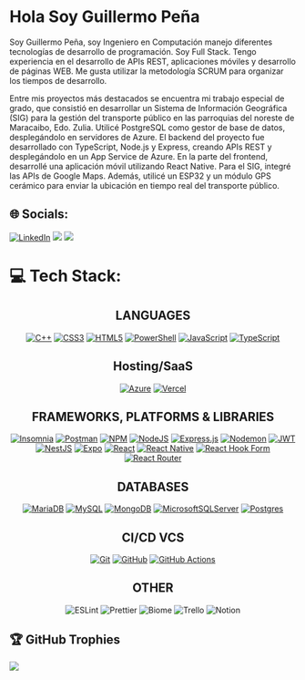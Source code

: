 # Hola Soy Guillermo Peña
Soy Guillermo Peña, soy Ingeniero en Computación manejo diferentes tecnologías de desarrollo de programación. Soy Full Stack. Tengo experiencia en el desarrollo de APIs REST, aplicaciones móviles y desarrollo de páginas WEB. Me gusta utilizar la metodología SCRUM para organizar los tiempos de desarrollo.<br>

Entre mis proyectos más destacados se encuentra mi trabajo especial de grado, que consistió en desarrollar un Sistema de Información Geográfica (SIG) para la gestión del transporte público en las parroquias del noreste de Maracaibo, Edo. Zulia. Utilicé PostgreSQL como gestor de base de datos, desplegándolo en servidores de Azure. El backend del proyecto fue desarrollado con TypeScript, Node.js y Express, creando APIs REST y desplegándolo en un App Service de Azure. En la parte del frontend, desarrollé una aplicación móvil utilizando React Native. Para el SIG, integré las APIs de Google Maps. Además, utilicé un ESP32 y un módulo GPS cerámico para enviar la ubicación en tiempo real del transporte público.<br>


## 🌐 Socials:
[![LinkedIn](https://img.shields.io/badge/LinkedIn-%230077B5.svg?logo=linkedin&logoColor=white)](https://linkedin.com/in/www.linkedin.com/in/guillermopzerpa) 
[![](https://visitcount.itsvg.in/api?id=xxGEPZxx&icon=5&color=1)](https://visitcount.itsvg.in)
![](https://komarev.com/ghpvc/?username=xxGEPZxx&&style=flat&abbreviated=true&color=0066ff)

# 💻 Tech Stack:
<h2 align="center"> LANGUAGES </h2>
<div align="center">  
  
  [![C++](https://img.shields.io/badge/c++-%2300599C.svg?style=for-the-badge&logo=c%2B%2B&logoColor=white)](https://learn.microsoft.com/es-es/shows/cplusplus-language-library/)
  [![CSS3](https://img.shields.io/badge/css3-%231572B6.svg?style=for-the-badge&logo=css3&logoColor=white)](https://lenguajecss.com/css/)
  [![HTML5](https://img.shields.io/badge/html5-%23E34F26.svg?style=for-the-badge&logo=html5&logoColor=white)](https://lenguajehtml.com/html/)
  [![PowerShell](https://img.shields.io/badge/PowerShell-%235391FE.svg?style=for-the-badge&logo=powershell&logoColor=white)](https://learn.microsoft.com/es-es/powershell/)
  [![JavaScript](https://img.shields.io/badge/javascript-%23323330.svg?style=for-the-badge&logo=javascript&logoColor=%23F7DF1E)](https://www.javascript.com/)
  [![TypeScript](https://img.shields.io/badge/typescript-%23007ACC.svg?style=for-the-badge&logo=typescript&logoColor=white)](https://www.typescriptlang.org/docs/)
</div>

<h2 align="center"> Hosting/SaaS </h2>
<div align="center">
  
  [![Azure](https://img.shields.io/badge/azure-%230072C6.svg?style=for-the-badge&logo=microsoftazure&logoColor=white)](https://learn.microsoft.com/en-us/azure/?product=popular)
  [![Vercel](https://img.shields.io/badge/vercel-%23000000.svg?style=for-the-badge&logo=vercel&logoColor=white)](https://vercel.com/docs)
</div>

<h2 align="center"> FRAMEWORKS, PLATFORMS & LIBRARIES </h2>
<div align="center">  
  
  [![Insomnia](https://img.shields.io/badge/Insomnia-black?style=for-the-badge&logo=insomnia&logoColor=5849BE)](https://docs.insomnia.rest/)
  [![Postman](https://img.shields.io/badge/Postman-262626?style=for-the-badge&logo=postman&logoColor=FF6C37)](https://learning.postman.com/docs/introduction/overview/) 
  [![NPM](https://img.shields.io/badge/NPM-%23CB3837.svg?style=for-the-badge&logo=npm&logoColor=white)](https://docs.npmjs.com/)
  [![NodeJS](https://img.shields.io/badge/node.js-6DA55F?style=for-the-badge&logo=node.js&logoColor=white)](https://nodejs.org/)
  [![Express.js](https://img.shields.io/badge/express.js-%23404d59.svg?style=for-the-badge&logo=express&logoColor=%2361DAFB)](https://expressjs.com/)
  [![Nodemon](https://img.shields.io/badge/NODEMON-%23323330.svg?style=for-the-badge&logo=nodemon&logoColor=%BBDEAD)](https://nodemon.io/)
  [![JWT](https://img.shields.io/badge/JWT-black?style=for-the-badge&logo=JSON%20web%20tokens)](https://jwt.io/introduction/)
  [![NestJS](https://img.shields.io/badge/nestjs-%23E0234E.svg?style=for-the-badge&logo=nestjs&logoColor=white)](https://docs.nestjs.com/https://docs.nestjs.com/) 
  [![Expo](https://img.shields.io/badge/expo-1C1E24?style=for-the-badge&logo=expo&logoColor=#D04A37)](https://docs.expo.dev/)
  [![React](https://img.shields.io/badge/react-%2320232a.svg?style=for-the-badge&logo=react&logoColor=%2361DAFB)](https://react.dev/)
  [![React Native](https://img.shields.io/badge/react_native-%2320232a.svg?style=for-the-badge&logo=react&logoColor=%2361DAFB)](https://reactnative.dev/)
  [![React Hook Form](https://img.shields.io/badge/React%20Hook%20Form-%23EC5990.svg?style=for-the-badge&logo=reacthookform&logoColor=white)](https://react-hook-form.com/)
  [![React Router](https://img.shields.io/badge/React_Router-CA4245?style=for-the-badge&logo=react-router&logoColor=white)](https://reactrouter.com/en/main)
</div>

<h2 align="center"> DATABASES  </h2>
<div align="center">  
  
  [![MariaDB](https://img.shields.io/badge/MariaDB-003545?style=for-the-badge&logo=mariadb&logoColor=white)](https://mariadb.com/kb/en/documentation/)
  [![MySQL](https://img.shields.io/badge/mysql-%2300000f.svg?style=for-the-badge&logo=mysql&logoColor=white)](https://dev.mysql.com/doc/)
  [![MongoDB](https://img.shields.io/badge/MongoDB-%234ea94b.svg?style=for-the-badge&logo=mongodb&logoColor=white)](https://www.mongodb.com/docs/)
  [![MicrosoftSQLServer](https://img.shields.io/badge/Microsoft%20SQL%20Server-CC2927?style=for-the-badge&logo=microsoft%20sql%20server&logoColor=white)](https://learn.microsoft.com/en-us/sql/?view=sql-server-ver16)
  [![Postgres](https://img.shields.io/badge/postgres-%23316192.svg?style=for-the-badge&logo=postgresql&logoColor=white)](https://www.postgresql.org/docs/)  
</div>

<h2 align="center"> CI/CD VCS  </h2>
<div align="center">  
  
  [![Git](https://img.shields.io/badge/git-%23F05033.svg?style=for-the-badge&logo=git&logoColor=white)](https://git-scm.com/doc)
  [![GitHub](https://img.shields.io/badge/github-%23121011.svg?style=for-the-badge&logo=github&logoColor=white)](https://docs.github.com/en)
  [![GitHub Actions](https://img.shields.io/badge/github%20actions-%232671E5.svg?style=for-the-badge&logo=githubactions&logoColor=white)](https://docs.github.com/en/actions)
</div>

<h2 align="center"> OTHER </h2>
<div align="center">  
  
  ![ESLint](https://img.shields.io/badge/ESLint-4B3263?style=for-the-badge&logo=eslint&logoColor=white)
  ![Prettier](https://img.shields.io/badge/Prettier-1a2b34?style=for-the-badge&logo=Prettier)
  ![Biome](https://img.shields.io/badge/Biome-24272f?style=for-the-badge&logo=Biome&logoColor=60a5fa) 
  ![Trello](https://img.shields.io/badge/Trello-%23026AA7.svg?style=for-the-badge&logo=Trello&logoColor=white) 
  ![Notion](https://img.shields.io/badge/Notion-%23000000.svg?style=for-the-badge&logo=notion&logoColor=white)
</div>

<!--- # 📊 GitHub Stats:
<div align="center">  
  
  ![](https://github-readme-stats.vercel.app/api?username=xxGEPZxx&theme=tokyonight&hide_border=false&include_all_commits=true&count_private=true)  
  ![](https://github-readme-streak-stats.herokuapp.com/?user=xxGEPZxx&theme=tokyonight&hide_border=false)  
  ![](https://github-readme-stats.vercel.app/api/top-langs/?username=xxGEPZxx&theme=tokyonight&hide_border=false&include_all_commits=true&count_private=true&layout=compact)
</div>

--->

## 🏆 GitHub Trophies
![](https://github-profile-trophy.vercel.app/?username=xxGEPZxx&theme=nord&no-frame=true&no-bg=true&margin-w=4)


